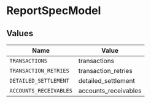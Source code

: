 # ReportSpecModel


## Values

| Name                   | Value                  |
| ---------------------- | ---------------------- |
| `TRANSACTIONS`         | transactions           |
| `TRANSACTION_RETRIES`  | transaction_retries    |
| `DETAILED_SETTLEMENT`  | detailed_settlement    |
| `ACCOUNTS_RECEIVABLES` | accounts_receivables   |